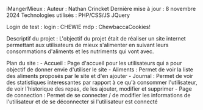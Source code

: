 iMangerMieux : 
    Auteur : Nathan Crincket 
    Dernière mise à jour : 8 novembre 2024
    Technologies utilisés : PHP/CSS/JS JQuery

Login de test : 
    login : CHEWIE
    mdp : ChewbaccaCookies!

Descriptif du projet : 
    L'objectif du projet était de réaliser un site internet permettant aux utilisateurs de mieux s'alimenter en suivant leurs consommations d'aliments et les nutriments qui vont avec. 

Plan du site : 
    - Accueil : Page d'accueil pour les utilisateurs qui a pour objectif de donner envie d'utiliser le site 
    - Aliments : Permet de voir la liste des aliments proposés par le site et d'en ajouter 
    - Journal : Permet de voir des statistiques interessantes par rapport à ce qu'à consommer l'utilisateur, de voir l'historique des repas, de les ajouter, modifier et supprimer
    - Page de connection : Permet de se connecter / de modifier les informations de l'utilisateur et de se déconnecter si l'utilisateur est connecté 